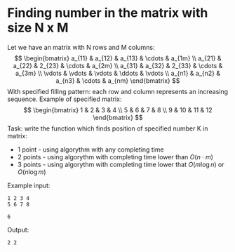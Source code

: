 # Finding number in the matrix with size N x M
Let we have an matrix with N rows and M columns:
$$
\begin{bmatrix}
a_{11} & a_{12} & a_{13} & \cdots & a_{1m} \\
a_{21} & a_{22} & 2_{23} & \cdots & a_{2m} \\
a_{31} & a_{32} & 2_{33} & \cdots & a_{3m} \\
\vdots & \vdots & \vdots & \ddots & \vdots \\
a_{n1} & a_{n2} & a_{n3} & \cdots & a_{nm}
\end{bmatrix}
$$
With specified filling pattern: each row and column represents an increasing sequence.
Example of specified matrix:
$$
\begin{bmatrix}
1 & 2 & 3 & 4 \\
5 & 6 & 7 & 8 \\
9 & 10 & 11 & 12
\end{bmatrix}
$$
Task: write the function which finds position of specified number K in matrix:
- 1 point - using algorythm with any completing time
- 2 points - using algorythm with completing time lower than $O(n\cdot m)$
- 3 points - using algorythm with completing time lower that $O(m\log{n})$ or $O(n\log{m})$

Example input:
```
1 2 3 4
5 6 7 8

6
```
Output:
```
2 2
```

